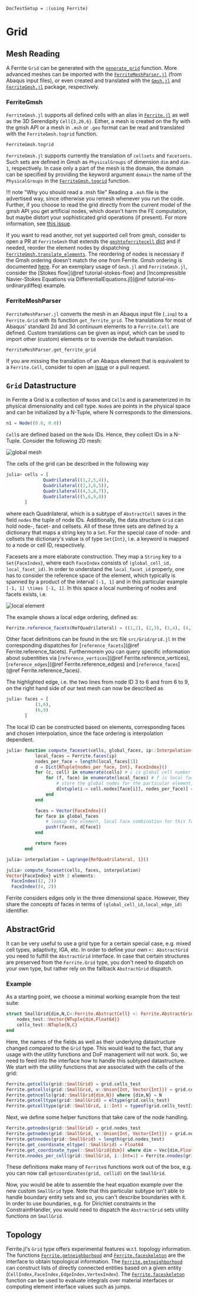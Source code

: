 ```@meta
DocTestSetup = :(using Ferrite)
```

# Grid

## Mesh Reading

A Ferrite `Grid` can be generated with the [`generate_grid`](@ref) function.
More advanced meshes can be imported with the
[`FerriteMeshParser.jl`](https://github.com/Ferrite-FEM/FerriteMeshParser.jl) (from Abaqus input files),
or even created and translated with the [`Gmsh.jl`](https://github.com/JuliaFEM/Gmsh.jl) and [`FerriteGmsh.jl`](https://github.com/Ferrite-FEM/FerriteGmsh.jl) package, respectively.

### FerriteGmsh

`FerriteGmsh.jl` supports all defined cells with an alias in [`Ferrite.jl`](https://github.com/Ferrite-FEM/Ferrite.jl/blob/master/src/Grid/grid.jl#L39-L54) as well as the 3D Serendipity `Cell{3,20,6}`.
Either, a mesh is created on the fly with the gmsh API or a mesh in `.msh` or `.geo` format can be read and translated with the `FerriteGmsh.togrid` function.
```@docs
FerriteGmsh.togrid
```
`FerriteGmsh.jl` supports currently the translation of `cellsets` and `facetsets`.
Such sets are defined in Gmsh as `PhysicalGroups` of dimension `dim` and `dim-1`, respectively.
In case only a part of the mesh is the domain, the domain can be specified by providing the keyword argument `domain` the name of the `PhysicalGroups` in the [`FerriteGmsh.togrid`](@ref) function.

!!! note "Why you should read a .msh file"
    Reading a `.msh` file is the advertised way, since otherwise you remesh whenever you run the code.
    Further, if you choose to read the grid directly from the current model of the gmsh API you get artificial nodes,
    which doesn't harm the FE computation, but maybe distort your sophisticated grid operations (if present).
    For more information, see [this issue](https://github.com/Ferrite-FEM/FerriteGmsh.jl/issues/20).

If you want to read another, not yet supported cell from gmsh, consider to open a PR at `FerriteGmsh` that extends the [`gmshtoferritecell` dict](https://github.com/Ferrite-FEM/FerriteGmsh.jl/blob/c9de4f64b3ad3c73fcb36758855a6e517c6d0d95/src/FerriteGmsh.jl#L6-L15)
and if needed, reorder the element nodes by dispatching [`FerriteGmsh.translate_elements`](https://github.com/Ferrite-FEM/FerriteGmsh.jl/blob/c9de4f64b3ad3c73fcb36758855a6e517c6d0d95/src/FerriteGmsh.jl#L17-L63).
The reordering of nodes is necessary if the Gmsh ordering doesn't match the one from Ferrite. Gmsh ordering is documented [here](https://gmsh.info/doc/texinfo/gmsh.html#Node-ordering).
For an exemplary usage of `Gmsh.jl` and `FerriteGmsh.jl`, consider the [Stokes flow](@ref tutorial-stokes-flow) and [Incompressible Navier-Stokes Equations via DifferentialEquations.jl](@ref tutorial-ins-ordinarydiffeq) example.

### FerriteMeshParser

`FerriteMeshParser.jl` converts the mesh in an Abaqus input file (`.inp`) to a `Ferrite.Grid` with its function `get_ferrite_grid`.
The translations for most of Abaqus' standard 2d and 3d continuum elements to a `Ferrite.Cell` are defined.
Custom translations can be given as input, which can be used to import other (custom) elements or to override the default translation.
```@docs
FerriteMeshParser.get_ferrite_grid
```

If you are missing the translation of an Abaqus element that is equivalent to a `Ferrite.Cell`,
consider to open an [issue](https://github.com/Ferrite-FEM/FerriteMeshParser.jl/issues/new) or a pull request.

## `Grid` Datastructure

In Ferrite a Grid is a collection of `Node`s and `Cell`s and is parameterized in its physical dimensionality and cell type.
`Node`s are points in the physical space and can be initialized by a N-Tuple, where N corresponds to the dimensions.

```julia
n1 = Node((0.0, 0.0))
```

`Cell`s are defined based on the `Node` IDs. Hence, they collect IDs in a N-Tuple.
Consider the following 2D mesh:

![global mesh](./assets/global_mesh.svg)

The cells of the grid can be described in the following way

```julia
julia> cells = [
              Quadrilateral((1,2,5,4)),
              Quadrilateral((2,3,6,5)),
              Quadrilateral((4,5,8,7)),
              Quadrilateral((5,6,9,8))
       ]
```

where each Quadrilateral, which is a subtype of `AbstractCell` saves in the field `nodes` the tuple of node IDs.
Additionally, the data structure `Grid` can hold node-, facet- and cellsets.
All of these three sets are defined by a dictionary that maps a string key to a `Set`.
For the special case of node- and cellsets the dictionary's value is of type `Set{Int}`, i.e. a keyword is mapped to a node or cell ID, respectively.

Facesets are a more elaborate construction. They map a `String` key to a `Set{FaceIndex}`, where each `FaceIndex` consists of `(global_cell_id, local_facet_id)`.
In order to understand the `local_facet_id` properly, one has to consider the reference space of the element, which typically is spanned by a product of the interval ``[-1, 1]`` and in this particular example ``[-1, 1] \times [-1, 1]``.
In this space a local numbering of nodes and facets exists, i.e.


![local element](./assets/local_element.svg)


The example shows a local edge ordering, defined as:

```julia
Ferrite.reference_facets(RefQuadrilateral) = ((1,2), (2,3), (3,4), (4,1))
```

Other facet definitions can be found in the src file `src/Grid/grid.jl` in the corresponding dispatches for [`reference_facets`](@ref Ferrite.reference_facets). Furthermorem you can query specific information about subentities via [`reference_vertices`](@ref Ferrite.reference_vertices), [`reference_edges`](@ref Ferrite.reference_edges) and [`reference_faces`](@ref Ferrite.reference_faces).


The highlighted edge, i.e. the two lines from node ID 3 to 6 and from 6 to 9, on the right hand side of our test mesh can now be described as

```julia
julia> faces = [
           (3,6),
           (6,9)
       ]
```

The local ID can be constructed based on elements, corresponding faces and chosen interpolation, since the face ordering is interpolation dependent.
```julia
julia> function compute_faceset(cells, global_faces, ip::Interpolation{dim}) where {dim}
           local_faces = Ferrite.faces(ip)
           nodes_per_face = length(local_faces[1])
           d = Dict{NTuple{nodes_per_face, Int}, FaceIndex}()
           for (c, cell) in enumerate(cells) # c is global cell number
               for (f, face) in enumerate(local_faces) # f is local face number
                   # store the global nodes for the particular element, local face combination
                   d[ntuple(i-> cell.nodes[face[i]], nodes_per_face)] = FaceIndex(c, f)
               end
           end

           faces = Vector{FaceIndex}()
           for face in global_faces
               # lookup the element, local face combination for this face
               push!(faces, d[face])
           end

           return faces
       end

julia> interpolation = Lagrange{RefQuadrilateral, 1}()

julia> compute_faceset(cells, faces, interpolation)
Vector{FaceIndex} with 2 elements:
  FaceIndex((2, 2))
  FaceIndex((4, 2))
```

Ferrite considers edges only in the three dimensional space. However, they share the concepts of faces in terms of `(global_cell_id,local_edge_id)` identifier.

## AbstractGrid

It can be very useful to use a grid type for a certain special case, e.g. mixed cell types, adaptivity, IGA, etc.
In order to define your own `<: AbstractGrid` you need to fulfill the `AbstractGrid` interface.
In case that certain structures are preserved from the `Ferrite.Grid` type, you don't need to dispatch on your own type, but rather rely on the fallback `AbstractGrid` dispatch.

### Example

As a starting point, we choose a minimal working example from the test suite:

```julia
struct SmallGrid{dim,N,C<:Ferrite.AbstractCell} <: Ferrite.AbstractGrid{dim}
    nodes_test::Vector{NTuple{dim,Float64}}
    cells_test::NTuple{N,C}
end
```

Here, the names of the fields as well as their underlying datastructure changed compared to the `Grid` type. This would lead to the fact, that any usage
with the utility functions and DoF management will not work. So, we need to feed into the interface how to handle this subtyped datastructure.
We start with the utility functions that are associated with the cells of the grid:

```julia
Ferrite.getcells(grid::SmallGrid) = grid.cells_test
Ferrite.getcells(grid::SmallGrid, v::Union{Int, Vector{Int}}) = grid.cells_test[v]
Ferrite.getncells(grid::SmallGrid{dim,N}) where {dim,N} = N
Ferrite.getcelltype(grid::SmallGrid) = eltype(grid.cells_test)
Ferrite.getcelltype(grid::SmallGrid, i::Int) = typeof(grid.cells_test[i])
```

Next, we define some helper functions that take care of the node handling.

```julia
Ferrite.getnodes(grid::SmallGrid) = grid.nodes_test
Ferrite.getnodes(grid::SmallGrid, v::Union{Int, Vector{Int}}) = grid.nodes_test[v]
Ferrite.getnnodes(grid::SmallGrid) = length(grid.nodes_test)
Ferrite.get_coordinate_eltype(::SmallGrid) = Float64
Ferrite.get_coordinate_type(::SmallGrid{dim}) where dim = Vec{dim,Float64}
Ferrite.nnodes_per_cell(grid::SmallGrid, i::Int=1) = Ferrite.nnodes(grid.cells_test[i])
```

These definitions make many of `Ferrite`s functions work out of the box, e.g. you can now call
`getcoordinates(grid, cellid)` on the `SmallGrid`.

Now, you would be able to assemble the heat equation example over the new custom `SmallGrid` type.
Note that this particular subtype isn't able to handle boundary entity sets and so, you can't describe boundaries with it.
In order to use boundaries, e.g. for Dirichlet constraints in the ConstraintHandler, you would need to dispatch the `AbstractGrid` sets utility functions on `SmallGrid`.

## Topology

Ferrite.jl's `Grid` type offers experimental features w.r.t. topology information. The functions [`Ferrite.getneighborhood`](@ref) and [`Ferrite.faceskeleton`](@ref)
are the interface to obtain topological information. The [`Ferrite.getneighborhood`](@ref) can construct lists of directly connected entities based on a given entity (`CellIndex,FaceIndex,EdgeIndex,VertexIndex`).
The [`Ferrite.faceskeleton`](@ref) function can be used to evaluate integrals over material interfaces or computing element interface values such as jumps.
